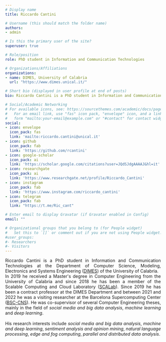 ```yaml
---
# Display name
title: Riccardo Cantini

# Username (this should match the folder name)
authors:
- admin

# Is this the primary user of the site?
superuser: true

# Role/position
role: PhD student in Information and Communication Technologies

# Organizations/Affiliations
organizations:
- name: DIMES, University of Calabria
  url: "https://www.dimes.unical.it/"

# Short bio (displayed in user profile at end of posts)
bio: Riccardo Cantini is a PhD student in Information and Communication Technologies at the Department of Computer Science, Modeling, Electronics and Systems Engineering (DIMES) of the University of Calabria. His current research focuses on *social media and big data analysis*, *machine and deep learning*, *sentiment analysis and opinion mining*, *natural language processing*, *edge and fog computing*, *parallel and distributed data analysis*.

# Social/Academic Networking
# For available icons, see: https://sourcethemes.com/academic/docs/page-builder/#icons
#   For an email link, use "fas" icon pack, "envelope" icon, and a link in the
#   form "mailto:your-email@example.com" or "#contact" for contact widget.
social:
- icon: envelope
  icon_pack: fas
  link: 'mailto:riccardo.cantini@unical.it'
- icon: github
  icon_pack: fab
  link: 'https://github.com/rcantini'
- icon: google-scholar
  icon_pack: ai
  link: 'https://scholar.google.com/citations?user=JQdSJdgAAAAJ&hl=it'
- icon: researchgate
  icon_pack: ai
  link: 'https://www.researchgate.net/profile/Riccardo_Cantini'
- icon: instagram
  icon_pack: fab
  link: 'https://www.instagram.com/riccardo_cantini'
- icon: telegram
  icon_pack: fab
  link: "https://t.me/Ric_cant"

# Enter email to display Gravatar (if Gravatar enabled in Config)
email: ""

# Organizational groups that you belong to (for People widget)
#   Set this to `[]` or comment out if you are not using People widget.
#user_groups:
#- Researchers
#- Visitors
---
```

<div style="text-align: justify">
Riccardo Cantini is a PhD student in Information and Communication Technologies at the Department of Computer Science, Modeling, Electronics and Systems Engineering (<a href="https://www.dimes.unical.it/">DIMES</a>) of the University of Calabria.
<br>In 2019 he received a Master's degree in Computer Engineering from the University of Calabria and since 2018 he has been a member of the Scalable Computing and Cloud Laboratory (<a href="http://scalab.dimes.unical.it/">SCALab</a>).
Since 2019 he has been a contract professor at the DIMES Department and between 2021 and 2022 he was a visiting researcher at the Barcelona Supercomputing Center (<a href="https://www.bsc.es/">BSC-CNS</a>). 
He was co-supervisor of several Computer Engineering theses, mainly in the field of <i>social media and big data analysis</i>, <i>machine learning</i> and <i>deep learning</i>. 
<br><br>His research interests include <i>social media and big data analysis</i>, <i>machine and deep learning</i>, <i>sentiment analysis and opinion mining</i>, <i>natural language processing</i>, <i>edge and fog computing</i>, <i>parallel and distributed data analysis</i>.
</div>
